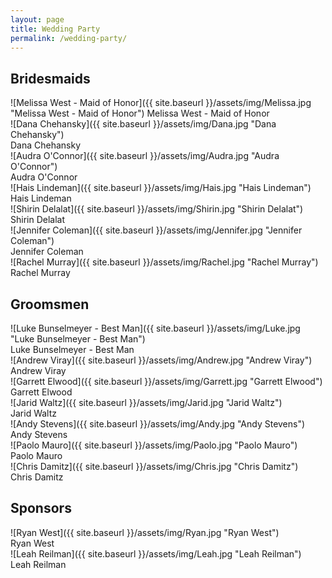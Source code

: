 ```yaml
---
layout: page
title: Wedding Party
permalink: /wedding-party/
---
```


## Bridesmaids
![Melissa West - Maid of Honor]({{ site.baseurl }}/assets/img/Melissa.jpg "Melissa West - Maid of Honor")
Melissa West - Maid of Honor  
![Dana Chehansky]({{ site.baseurl }}/assets/img/Dana.jpg "Dana Chehansky")  
Dana Chehansky  
![Audra O'Connor]({{ site.baseurl }}/assets/img/Audra.jpg "Audra O'Connor")  
Audra O'Connor  
![Hais Lindeman]({{ site.baseurl }}/assets/img/Hais.jpg "Hais Lindeman")  
Hais Lindeman  
![Shirin Delalat]({{ site.baseurl }}/assets/img/Shirin.jpg "Shirin Delalat")  
Shirin Delalat  
![Jennifer Coleman]({{ site.baseurl }}/assets/img/Jennifer.jpg "Jennifer Coleman")  
Jennifer Coleman  
![Rachel Murray]({{ site.baseurl }}/assets/img/Rachel.jpg "Rachel Murray")  
Rachel Murray  

## Groomsmen
![Luke Bunselmeyer - Best Man]({{ site.baseurl }}/assets/img/Luke.jpg "Luke Bunselmeyer - Best Man")  
Luke Bunselmeyer - Best Man  
![Andrew Viray]({{ site.baseurl }}/assets/img/Andrew.jpg "Andrew Viray")  
Andrew Viray  
![Garrett Elwood]({{ site.baseurl }}/assets/img/Garrett.jpg "Garrett Elwood")  
Garrett Elwood  
![Jarid Waltz]({{ site.baseurl }}/assets/img/Jarid.jpg "Jarid Waltz")  
Jarid Waltz  
![Andy Stevens]({{ site.baseurl }}/assets/img/Andy.jpg "Andy Stevens")  
Andy Stevens  
![Paolo Mauro]({{ site.baseurl }}/assets/img/Paolo.jpg "Paolo Mauro")  
Paolo Mauro  
![Chris Damitz]({{ site.baseurl }}/assets/img/Chris.jpg "Chris Damitz")  
Chris Damitz

## Sponsors
![Ryan West]({{ site.baseurl }}/assets/img/Ryan.jpg "Ryan West")  
Ryan West  
![Leah Reilman]({{ site.baseurl }}/assets/img/Leah.jpg "Leah Reilman")  
Leah Reilman
